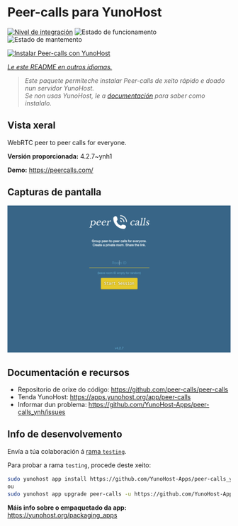 <!--
NOTA: Este README foi creado automáticamente por <https://github.com/YunoHost/apps/tree/master/tools/readme_generator>
NON debe editarse manualmente.
-->

# Peer-calls para YunoHost

[![Nivel de integración](https://apps.yunohost.org/badge/integration/peer-calls)](https://ci-apps.yunohost.org/ci/apps/peer-calls/)
![Estado de funcionamento](https://apps.yunohost.org/badge/state/peer-calls)
![Estado de mantemento](https://apps.yunohost.org/badge/maintained/peer-calls)

[![Instalar Peer-calls con YunoHost](https://install-app.yunohost.org/install-with-yunohost.svg)](https://install-app.yunohost.org/?app=peer-calls)

*[Le este README en outros idiomas.](./ALL_README.md)*

> *Este paquete permíteche instalar Peer-calls de xeito rápido e doado nun servidor YunoHost.*  
> *Se non usas YunoHost, le a [documentación](https://yunohost.org/install) para saber como instalalo.*

## Vista xeral

WebRTC peer to peer calls for everyone.

**Versión proporcionada:** 4.2.7~ynh1

**Demo:** <https://peercalls.com/>

## Capturas de pantalla

![Captura de pantalla de Peer-calls](./doc/screenshots/screenshot.png)

## Documentación e recursos

- Repositorio de orixe do código: <https://github.com/peer-calls/peer-calls>
- Tenda YunoHost: <https://apps.yunohost.org/app/peer-calls>
- Informar dun problema: <https://github.com/YunoHost-Apps/peer-calls_ynh/issues>

## Info de desenvolvemento

Envía a túa colaboración á [rama `testing`](https://github.com/YunoHost-Apps/peer-calls_ynh/tree/testing).

Para probar a rama `testing`, procede deste xeito:

```bash
sudo yunohost app install https://github.com/YunoHost-Apps/peer-calls_ynh/tree/testing --debug
ou
sudo yunohost app upgrade peer-calls -u https://github.com/YunoHost-Apps/peer-calls_ynh/tree/testing --debug
```

**Máis info sobre o empaquetado da app:** <https://yunohost.org/packaging_apps>
